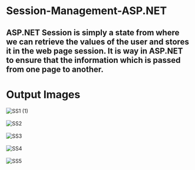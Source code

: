# Session-Management-ASP.NET
<h2>ASP.NET Session is simply a state from where we can retrieve the values of the user and stores it in the web page session. It is way in ASP.NET to ensure that the information which is passed from one page to another.</h2>
<h1>Output Images</h1>

![SS1 (1)](https://user-images.githubusercontent.com/96619363/168274130-4be015e0-1c0e-4c8b-8b49-3dd3085498e3.jpg)
<br>
<br>
![SS2](https://user-images.githubusercontent.com/96619363/168273948-e86d41bf-cf54-42fd-a70d-37839d010523.jpg)
<br>
<br>
![SS3](https://user-images.githubusercontent.com/96619363/168274496-79631672-0b58-4566-aa47-bfe8fdb16362.jpg)
<br>
<br>
![SS4](https://user-images.githubusercontent.com/96619363/168274604-dd8d2909-4b5b-44de-8daf-26b370dfb6ca.jpg)
<br>
<br>
![SS5](https://user-images.githubusercontent.com/96619363/168276094-d6a8f6b4-a823-406f-975b-386a38d4c2c2.jpg)
